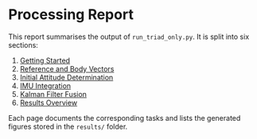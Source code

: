 # Processing Report

This report summarises the output of `run_triad_only.py`. It is split into six sections:

1. [Getting Started](getting_started.md)
2. [Reference and Body Vectors](task1_2_reference_vectors.md)
3. [Initial Attitude Determination](task3_attitude.md)
4. [IMU Integration](task4_integration.md)
5. [Kalman Filter Fusion](task5_kalman_summary.md)
6. [Results Overview](results_overview.md)

Each page documents the corresponding tasks and lists the generated figures stored in the `results/` folder.
